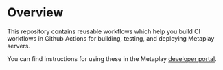 # Overview

This repository contains reusable workflows which help you build CI workflows in Github Actions for building, testing, and deploying Metaplay servers.

You can find instructions for using these in the Metaplay [developer portal](https://portal.metaplay.dev/).
